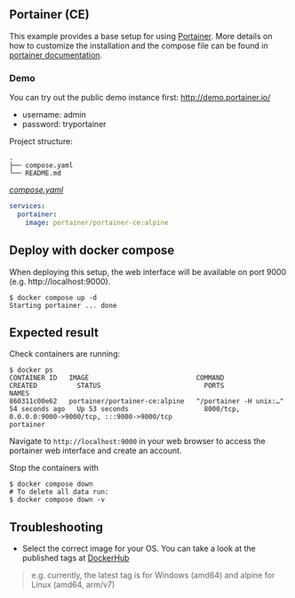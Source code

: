 ## Portainer (CE)
This example provides a base setup for using [Portainer](https://www.portainer.io/).
More details on how to customize the installation and the compose file can be found in [portainer documentation](https://documentation.portainer.io/).

### Demo
You can try out the public demo instance first: http://demo.portainer.io/
- username: admin
- password: tryportainer

Project structure:
```
.
├── compose.yaml
└── README.md
```

[_compose.yaml_](compose.yaml)
``` yaml
services:
  portainer:
    image: portainer/portainer-ce:alpine
```

## Deploy with docker compose
When deploying this setup, the web interface will be available on port 9000 (e.g. http://localhost:9000).

``` shell
$ docker compose up -d
Starting portainer ... done
```


## Expected result

Check containers are running:
```
$ docker ps
CONTAINER ID   IMAGE                           COMMAND                  CREATED          STATUS                          PORTS                                                                                  NAMES
860311c00e62   portainer/portainer-ce:alpine   "/portainer -H unix:…"   54 seconds ago   Up 53 seconds                   8000/tcp, 0.0.0.0:9000->9000/tcp, :::9000->9000/tcp                                    portainer

```

Navigate to `http://localhost:9000` in your web browser to access the portainer web interface and create an account.


Stop the containers with
``` shell
$ docker compose down
# To delete all data run:
$ docker compose down -v
```

## Troubleshooting
- Select the correct image for your OS. You can take a look at the published tags at [DockerHub](https://hub.docker.com/r/portainer/portainer-ce/tags)
  
> e.g. currently, the latest tag is for Windows (amd64) and alpine for Linux (amd64, arm/v7)